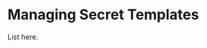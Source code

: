 [title]: # (Managing Secret Templates)
[tags]: # (XXX)
[priority]: # (10)

# Managing Secret Templates

List here.
